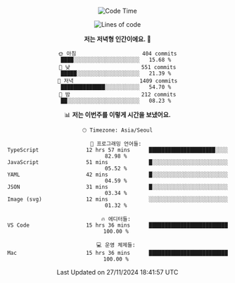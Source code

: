 <div align='center'>
 
<!--START_SECTION:waka-->
![Code Time](http://img.shields.io/badge/Code%20Time-3%2C987%20hrs%206%20mins-blue)

![Lines of code](https://img.shields.io/badge/%EC%A0%80%EB%8A%94%20%EC%97%AC%ED%83%9C%EA%B9%8C%EC%A7%80%20-1.5%20million%20%EC%A4%84%EC%9D%98%20%EC%BD%94%EB%93%9C%EB%A5%BC%20%EC%9E%91%EC%84%B1%ED%96%88%EC%96%B4%EC%9A%94.-blue)

**저는 저녁형 인간이에요. 🦉** 

```text
🌞 아침                     404 commits         ████░░░░░░░░░░░░░░░░░░░░░   15.68 % 
🌆 낮　                     551 commits         █████░░░░░░░░░░░░░░░░░░░░   21.39 % 
🌃 저녁                     1409 commits        ██████████████░░░░░░░░░░░   54.70 % 
🌙 밤　                     212 commits         ██░░░░░░░░░░░░░░░░░░░░░░░   08.23 % 
```


📊 **저는 이번주를 이렇게 시간을 보냈어요.** 

```text
🕑︎ Timezone: Asia/Seoul

💬 프로그래밍 언어들: 
TypeScript               12 hrs 57 mins      █████████████████████░░░░   82.98 % 
JavaScript               51 mins             █░░░░░░░░░░░░░░░░░░░░░░░░   05.52 % 
YAML                     42 mins             █░░░░░░░░░░░░░░░░░░░░░░░░   04.59 % 
JSON                     31 mins             █░░░░░░░░░░░░░░░░░░░░░░░░   03.34 % 
Image (svg)              12 mins             ░░░░░░░░░░░░░░░░░░░░░░░░░   01.32 % 

🔥 에디터들: 
VS Code                  15 hrs 36 mins      █████████████████████████   100.00 % 

💻 운영 체제들: 
Mac                      15 hrs 36 mins      █████████████████████████   100.00 % 
```


 Last Updated on 27/11/2024 18:41:57 UTC
<!--END_SECTION:waka-->
 </div>
<!---
Emewjin/Emewjin is a ✨ special ✨ repository because its `README.md` (this file) appears on your GitHub profile.
You can click the Preview link to take a look at your changes.
--->

